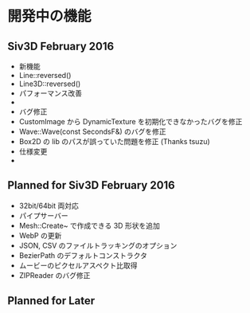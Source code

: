 ﻿# 開発中の機能

## Siv3D February 2016 
- 新機能
 - Line::reversed()
 - Line3D::reversed()
- パフォーマンス改善
 -  
- バグ修正
 - CustomImage から DynamicTexture を初期化できなかったバグを修正
 - Wave::Wave(const SecondsF&) のバグを修正
 - Box2D の lib のパスが誤っていた問題を修正 (Thanks tsuzu)
- 仕様変更
 -  
 
 ## Planned for Siv3D February 2016
 - 32bit/64bit 両対応
 - パイプサーバー
 - Mesh::Create~ で作成できる 3D 形状を追加
 - WebP の更新
 - JSON, CSV のファイルトラッキングのオプション
 - BezierPath のデフォルトコンストラクタ
 - ムービーのピクセルアスペクト比取得
 - ZIPReader のバグ修正
  
 ## Planned for Later
